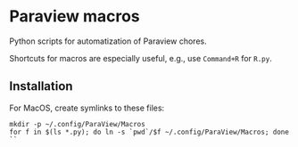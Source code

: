 Paraview macros
========

Python scripts for automatization of Paraview chores.

Shortcuts for macros are especially useful, e.g., use `Command+R` for `R.py`.

Installation
-------

For MacOS, create symlinks to these files:
```shell
mkdir -p ~/.config/ParaView/Macros
for f in $(ls *.py); do ln -s `pwd`/$f ~/.config/ParaView/Macros; done
``
